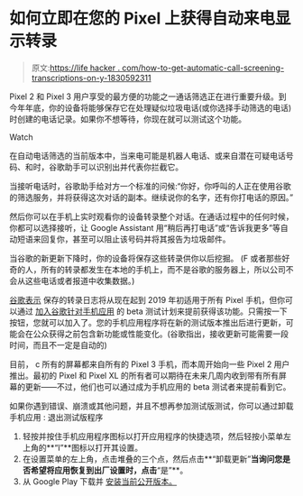 # 如何立即在您的 Pixel 上获得自动来电显示转录

> 原文:[https://life hacker . com/how-to-get-automatic-call-screening-transcriptions-on-y-1830592311](https://lifehacker.com/how-to-get-automatic-call-screening-transcriptions-on-y-1830592311)

Pixel 2 和 Pixel 3 用户享受的最方便的功能之一通话筛选正在进行重要升级。到今年年底，你的设备将能够保存它在处理疑似垃圾电话(或你选择手动筛选的电话)时创建的电话记录。如果你不想等待，你现在就可以测试这个功能。

Watch

在自动电话筛选的当前版本中，当来电可能是机器人电话、或来自潜在可疑电话号码、和时，谷歌助手可以识别出并代表你拦截它。

当接听电话时，谷歌助手给对方一个标准的问候:“你好，你呼叫的人正在使用谷歌的筛选服务，并将获得这次对话的副本。继续说你的名字，还有你打电话的原因。”

然后你可以在手机上实时观看你的设备转录整个对话。在通话过程中的任何时候，你都可以选择接听，让 Google Assistant 用“稍后再打电话”或“告诉我更多”等自动短语来回复你，甚至可以阻止该号码并将其报告为垃圾邮件。

当谷歌的新更新下降时，你的设备将保存这些转录供你以后挖掘。 (F 或者那些好奇的人，所有的转录都发生在本地的手机上，而不是谷歌的服务器上，所以公司不会从这些电话或者报道中收集数据。)

[谷歌表示](https://support.google.com/pixelphone/forum/AAAAb4-OgUsoY4-S4r1fsw/) 保存的转录日志将从现在起到 2019 年初适用于所有 Pixel 手机，但你可以通过 [加入谷歌针对手机应用](https://play.google.com/apps/testing/com.google.android.dialer) 的 beta 测试计划来提前获得该功能。只需按一下按钮，您就可以加入了。您的手机应用程序将在新的测试版本推出后进行更新，可能会在公众获得之前包含新功能或性能变化。(谷歌指出，接收更新可能需要一段时间，而且不一定是自动的)

目前， c 所有的屏幕都来自所有的 Pixel 3 手机，而本周开始向一些 Pixel 2 用户推出。最初的 Pixel 和 Pixel XL 的所有者可以期待在未来几周内收到带有所有屏幕的更新——不过，他们也可以通过成为手机应用的 beta 测试者来提前看到它。

如果你遇到错误、崩溃或其他问题，并且不想再参加测试版测试，你可以通过卸载手机应用 :
退出测试版程序

1.  轻按并按住手机应用程序图标以打开应用程序的快捷选项，然后轻按小菜单左上角的**“I”**图标以打开其设置。
2.  在设置菜单的左上角，点击堆叠的三个点，然后点击**“卸载更新”**当询问您是否希望将应用恢复到出厂设置时，点击**“是”**。
3.  从 Google Play 下载并 [安装当前公开版本。](https://play.google.com/store/apps/details?id=com.google.android.dialer)